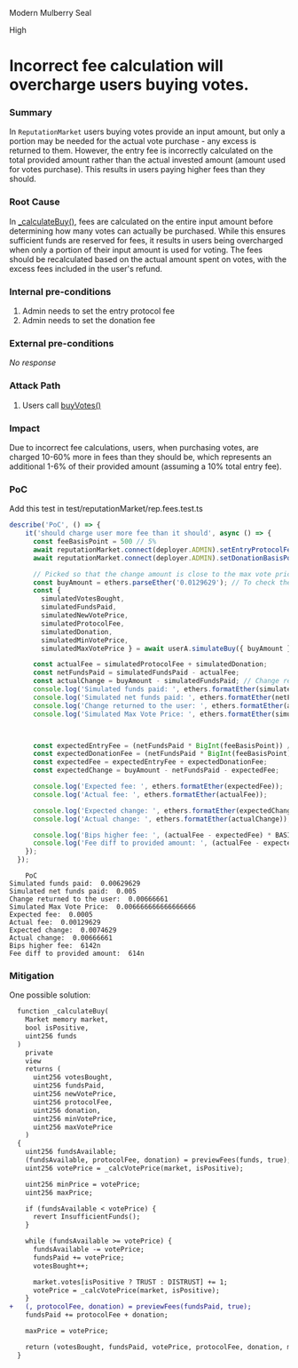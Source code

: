 Modern Mulberry Seal

High

# Incorrect fee calculation will overcharge users buying votes.

### Summary

In `ReputationMarket` users buying votes provide an input amount, but only a portion may be needed for the actual vote purchase - any excess is returned to them. However, the entry fee is incorrectly calculated on the total provided amount rather than the actual invested amount (amount used for votes purchase). This results in users paying higher fees than they should.

### Root Cause

In  [_calculateBuy()](https://github.com/sherlock-audit/2024-11-ethos-network-ii/blob/main/ethos/packages/contracts/contracts/ReputationMarket.sol#L960), fees are calculated on the entire input amount before determining how many votes can actually be purchased. While this ensures sufficient funds are reserved for fees, it results in users being overcharged when only a portion of their input amount is used for voting. The fees should be recalculated based on the actual amount spent on votes, with the excess fees included in the user's refund.

### Internal pre-conditions

1. Admin needs to set the entry protocol fee
2. Admin needs to set the donation fee

### External pre-conditions

_No response_

### Attack Path

1. Users call [buyVotes()](https://github.com/sherlock-audit/2024-11-ethos-network-ii/blob/main/ethos/packages/contracts/contracts/ReputationMarket.sol#L442)

### Impact

Due to incorrect fee calculations, users, when purchasing votes, are charged 10-60% more in fees than they should be, which represents an additional 1-6% of their provided amount (assuming a 10% total entry fee).

### PoC

Add this test in test/reputationMarket/rep.fees.test.ts


```javascript
describe('PoC', () => {
    it('should charge user more fee than it should', async () => {
      const feeBasisPoint = 500 // 5%
      await reputationMarket.connect(deployer.ADMIN).setEntryProtocolFeeBasisPoints(feeBasisPoint);
      await reputationMarket.connect(deployer.ADMIN).setDonationBasisPoints(feeBasisPoint);

      // Picked so that the change amount is close to the max vote price
      const buyAmount = ethers.parseEther('0.0129629'); // To check the lower limits use numbers >=0.01296299 and <=0.012963
      const {
        simulatedVotesBought,
        simulatedFundsPaid,
        simulatedNewVotePrice,
        simulatedProtocolFee,
        simulatedDonation,
        simulatedMinVotePrice,
        simulatedMaxVotePrice } = await userA.simulateBuy({ buyAmount });

      const actualFee = simulatedProtocolFee + simulatedDonation;
      const netFundsPaid = simulatedFundsPaid - actualFee;
      const actualChange = buyAmount - simulatedFundsPaid; // Change returned to the user
      console.log('Simulated funds paid: ', ethers.formatEther(simulatedFundsPaid)); // This includes the fee
      console.log('Simulated net funds paid: ', ethers.formatEther(netFundsPaid));
      console.log('Change returned to the user: ', ethers.formatEther(actualChange));
      console.log('Simulated Max Vote Price: ', ethers.formatEther(simulatedMaxVotePrice));



      const expectedEntryFee = (netFundsPaid * BigInt(feeBasisPoint)) / BASIS_POINTS;
      const expectedDonationFee = (netFundsPaid * BigInt(feeBasisPoint)) / BASIS_POINTS;
      const expectedFee = expectedEntryFee + expectedDonationFee;
      const expectedChange = buyAmount - netFundsPaid - expectedFee;

      console.log('Expected fee: ', ethers.formatEther(expectedFee));
      console.log('Actual fee: ', ethers.formatEther(actualFee));

      console.log('Expected change: ', ethers.formatEther(expectedChange));
      console.log('Actual change: ', ethers.formatEther(actualChange));

      console.log('Bips higher fee: ', (actualFee - expectedFee) * BASIS_POINTS / actualFee);
      console.log('Fee diff to provided amount: ', (actualFee - expectedFee) * BASIS_POINTS / buyAmount);
    });
  });
```

```logs
    PoC
Simulated funds paid:  0.00629629
Simulated net funds paid:  0.005
Change returned to the user:  0.00666661
Simulated Max Vote Price:  0.006666666666666666
Expected fee:  0.0005
Actual fee:  0.00129629
Expected change:  0.0074629
Actual change:  0.00666661
Bips higher fee:  6142n
Fee diff to provided amount:  614n
```

### Mitigation

One possible solution:

```diff
  function _calculateBuy(
    Market memory market,
    bool isPositive,
    uint256 funds
  )
    private
    view
    returns (
      uint256 votesBought,
      uint256 fundsPaid,
      uint256 newVotePrice,
      uint256 protocolFee,
      uint256 donation,
      uint256 minVotePrice,
      uint256 maxVotePrice
    )
  {
    uint256 fundsAvailable;
    (fundsAvailable, protocolFee, donation) = previewFees(funds, true);
    uint256 votePrice = _calcVotePrice(market, isPositive);

    uint256 minPrice = votePrice;
    uint256 maxPrice;

    if (fundsAvailable < votePrice) {
      revert InsufficientFunds();
    }

    while (fundsAvailable >= votePrice) {
      fundsAvailable -= votePrice;
      fundsPaid += votePrice;
      votesBought++;

      market.votes[isPositive ? TRUST : DISTRUST] += 1;
      votePrice = _calcVotePrice(market, isPositive);
    }
+   (, protocolFee, donation) = previewFees(fundsPaid, true);
    fundsPaid += protocolFee + donation;

    maxPrice = votePrice;

    return (votesBought, fundsPaid, votePrice, protocolFee, donation, minPrice, maxPrice);
  }
```
